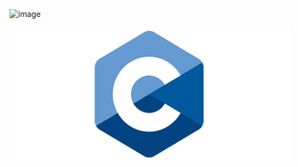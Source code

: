 



<img width="288" alt="image" src="">

![Texto alternativo](./Image/Estructural/01%20imagen%20c.jpg)
